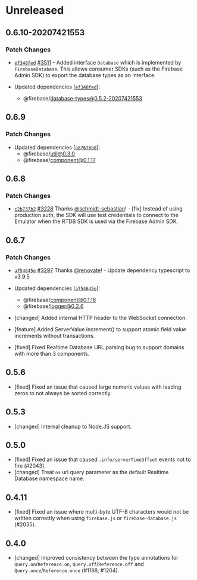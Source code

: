 # Unreleased

## 0.6.10-20207421553

### Patch Changes

- [`ef348fed`](https://github.com/firebase/firebase-js-sdk/commit/ef348fed291338351706a697cbb9fb17a9d06ff4) [#3511](https://github.com/firebase/firebase-js-sdk/pull/3511) - Added interface `Database` which is implemented by `FirebaseDatabase`. This allows consumer SDKs (such as the Firebase Admin SDK) to export the database types as an interface.

- Updated dependencies [[`ef348fed`](https://github.com/firebase/firebase-js-sdk/commit/ef348fed291338351706a697cbb9fb17a9d06ff4)]:
  - @firebase/database-types@0.5.2-20207421553

## 0.6.9

### Patch Changes

- Updated dependencies [[`a87676b8`](https://github.com/firebase/firebase-js-sdk/commit/a87676b84b78ccc2f057a22eb947a5d13402949c)]:
  - @firebase/util@0.3.0
  - @firebase/component@0.1.17

## 0.6.8

### Patch Changes

- [`c2b737b2`](https://github.com/firebase/firebase-js-sdk/commit/c2b737b2187cb525af4d926ca477102db7835420) [#3228](https://github.com/firebase/firebase-js-sdk/pull/3228) Thanks [@schmidt-sebastian](https://github.com/schmidt-sebastian)! - [fix] Instead of using production auth, the SDK will use test credentials
  to connect to the Emulator when the RTDB SDK is used via the Firebase
  Admin SDK.

## 0.6.7

### Patch Changes

- [`a754645e`](https://github.com/firebase/firebase-js-sdk/commit/a754645ec2be1b8c205f25f510196eee298b0d6e) [#3297](https://github.com/firebase/firebase-js-sdk/pull/3297) Thanks [@renovate](https://github.com/apps/renovate)! - Update dependency typescript to v3.9.5

- Updated dependencies [[`a754645e`](https://github.com/firebase/firebase-js-sdk/commit/a754645ec2be1b8c205f25f510196eee298b0d6e)]:
  - @firebase/component@0.1.16
  - @firebase/logger@0.2.6
- [changed] Added internal HTTP header to the WebSocket connection.
- [feature] Added ServerValue.increment() to support atomic field value increments
  without transactions.
- [fixed] Fixed Realtime Database URL parsing bug to support domains with more than 3 components.

## 0.5.6

- [fixed] Fixed an issue that caused large numeric values with leading zeros to
  not always be sorted correctly.

## 0.5.3

- [changed] Internal cleanup to Node.JS support.

## 0.5.0

- [fixed] Fixed an issue that caused `.info/serverTimeOffset` events not to fire (#2043).
- [changed] Treat `ns` url query parameter as the default Realtime Database
  namespace name.

## 0.4.11

- [fixed] Fixed an issue where multi-byte UTF-8 characters would not be written correctly when using `firebase.js` or `firebase-database.js` (#2035).

## 0.4.0

- [changed] Improved consistency between the type annotations for `Query.on`/`Reference.on`,
  `Query.off`/`Reference.off` and `Query.once`/`Reference.once` (#1188, #1204).

